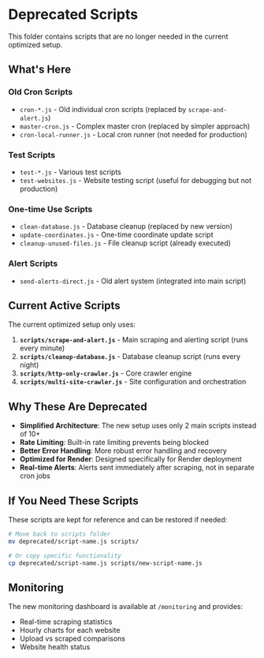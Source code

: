 # Deprecated Scripts

This folder contains scripts that are no longer needed in the current optimized setup.

## What's Here

### Old Cron Scripts
- `cron-*.js` - Old individual cron scripts (replaced by `scrape-and-alert.js`)
- `master-cron.js` - Complex master cron (replaced by simpler approach)
- `cron-local-runner.js` - Local cron runner (not needed for production)

### Test Scripts
- `test-*.js` - Various test scripts
- `test-websites.js` - Website testing script (useful for debugging but not production)

### One-time Use Scripts
- `clean-database.js` - Database cleanup (replaced by new version)
- `update-coordinates.js` - One-time coordinate update script
- `cleanup-unused-files.js` - File cleanup script (already executed)

### Alert Scripts
- `send-alerts-direct.js` - Old alert system (integrated into main script)

## Current Active Scripts

The current optimized setup only uses:

1. **`scripts/scrape-and-alert.js`** - Main scraping and alerting script (runs every minute)
2. **`scripts/cleanup-database.js`** - Database cleanup script (runs every night)
3. **`scripts/http-only-crawler.js`** - Core crawler engine
4. **`scripts/multi-site-crawler.js`** - Site configuration and orchestration

## Why These Are Deprecated

- **Simplified Architecture**: The new setup uses only 2 main scripts instead of 10+
- **Rate Limiting**: Built-in rate limiting prevents being blocked
- **Better Error Handling**: More robust error handling and recovery
- **Optimized for Render**: Designed specifically for Render deployment
- **Real-time Alerts**: Alerts sent immediately after scraping, not in separate cron jobs

## If You Need These Scripts

These scripts are kept for reference and can be restored if needed:

```bash
# Move back to scripts folder
mv deprecated/script-name.js scripts/

# Or copy specific functionality
cp deprecated/script-name.js scripts/new-script-name.js
```

## Monitoring

The new monitoring dashboard is available at `/monitoring` and provides:
- Real-time scraping statistics
- Hourly charts for each website
- Upload vs scraped comparisons
- Website health status
